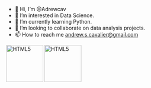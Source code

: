 - 👋 Hi, I’m @Adrewcav
- 👀 I’m interested in Data Science.
- 🌱 I’m currently learning Python.
- 💞️ I’m looking to collaborate on data analysis projects. 
- 📫 How to reach me andrew.s.cavalier@gmail.com

<!---
Adrewcav/Adrewcav is a ✨ special ✨ repository because its `README.md` (this file) appears on your GitHub profile.
You can click the Preview link to take a look at your changes.
--->

 <img align="left" alt="HTML5" width="100px" src="https://cdn.jsdelivr.net/gh/devicons/devicon/icons/amazonwebservices/amazonwebservices-original-wordmark.svg" />
 <img Falign="left" alt="HTML5" width="100px" src="https://cdn.jsdelivr.net/gh/devicons/devicon/icons/github/github-original-wordmark.svg" />
